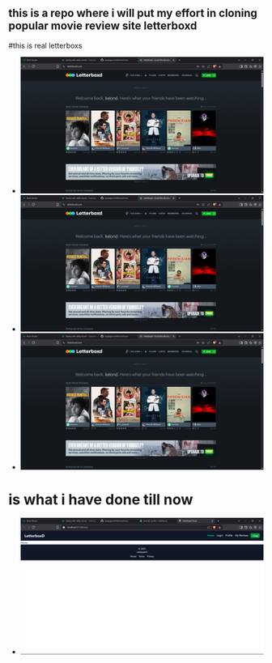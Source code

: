 ## this is a repo  where  i will put my effort in cloning popular movie review site letterboxd 


#this is real letterboxs

* ![letterbox picture](letterbox1.png)
* ![letterbox picture](letterbox1.png)
* ![letterbox picture](letterbox1.png)

#  is what i have done till now
* ![clone picture](clone.png)